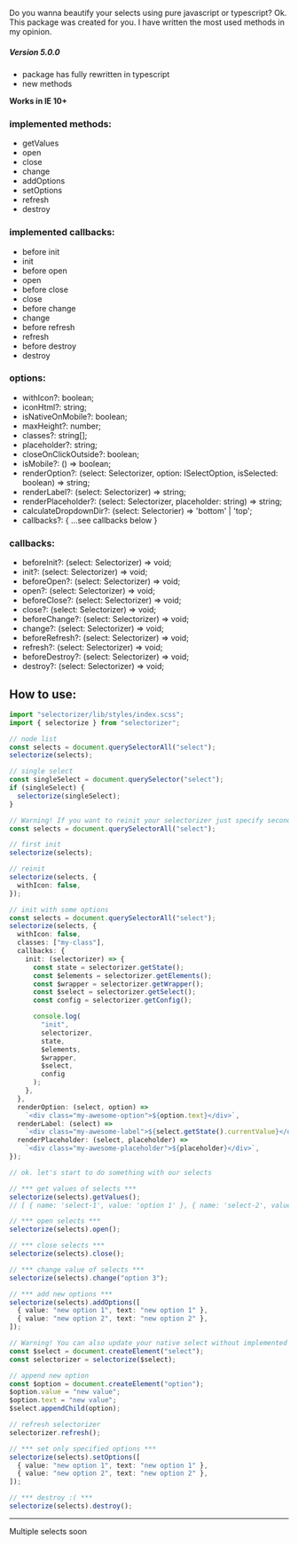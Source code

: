 Do you wanna beautify your selects using pure javascript or typescript? Ok. This package was created for you.
I have written the most used methods in my opinion.

##### Version 5.0.0

- package has fully rewritten in typescript
- new methods

**Works in IE 10+**

### implemented methods:

- getValues
- open
- close
- change
- addOptions
- setOptions
- refresh
- destroy

### implemented callbacks:

- before init
- init
- before open
- open
- before close
- close
- before change
- change
- before refresh
- refresh
- before destroy
- destroy

### options:

- withIcon?: boolean;
- iconHtml?: string;
- isNativeOnMobile?: boolean;
- maxHeight?: number;
- classes?: string[];
- placeholder?: string;
- closeOnClickOutside?: boolean;
- isMobile?: () => boolean;
- renderOption?: (select: Selectorizer, option: ISelectOption, isSelected: boolean) => string;
- renderLabel?: (select: Selectorizer) => string;
- renderPlaceholder?: (select: Selectorizer, placeholder: string) => string;
- calculateDropdownDir?: (select: Selectorier) => 'bottom' | 'top';
- callbacks?: { ...see callbacks below }

### callbacks:

- beforeInit?: (select: Selectorizer) => void;
- init?: (select: Selectorizer) => void;
- beforeOpen?: (select: Selectorizer) => void;
- open?: (select: Selectorizer) => void;
- beforeClose?: (select: Selectorizer) => void;
- close?: (select: Selectorizer) => void;
- beforeChange?: (select: Selectorizer) => void;
- change?: (select: Selectorizer) => void;
- beforeRefresh?: (select: Selectorizer) => void;
- refresh?: (select: Selectorizer) => void;
- beforeDestroy?: (select: Selectorizer) => void;
- destroy?: (select: Selectorizer) => void;

## How to use:

```ts
import "selectorizer/lib/styles/index.scss";
import { selectorize } from "selectorizer";

// node list
const selects = document.querySelectorAll("select");
selectorize(selects);

// single select
const singleSelect = document.querySelector("select");
if (singleSelect) {
  selectorize(singleSelect);
}

// Warning! If you want to reinit your selectorizer just specify second argument
const selects = document.querySelectorAll("select");

// first init
selectorize(selects);

// reinit
selectorize(selects, {
  withIcon: false,
});

// init with some options
const selects = document.querySelectorAll("select");
selectorize(selects, {
  withIcon: false,
  classes: ["my-class"],
  callbacks: {
    init: (selectorizer) => {
      const state = selectorizer.getState();
      const $elements = selectorizer.getElements();
      const $wrapper = selectorizer.getWrapper();
      const $select = selectorizer.getSelect();
      const config = selectorizer.getConfig();

      console.log(
        "init",
        selectorizer,
        state,
        $elements,
        $wrapper,
        $select,
        config
      );
    },
  },
  renderOption: (select, option) =>
    `<div class="my-awesome-option">${option.text}</div>`,
  renderLabel: (select) =>
    `<div class="my-awesome-label">${select.getState().currentValue}</div>`,
  renderPlaceholder: (select, placeholder) =>
    `<div class="my-awesome-placeholder">${placeholder}</div>`,
});

// ok. let's start to do something with our selects

// *** get values of selects ***
selectorize(selects).getValues();
// [ { name: 'select-1', value: 'option 1' }, { name: 'select-2', value: 'option 1' } ]

// *** open selects ***
selectorize(selects).open();

// *** close selects ***
selectorize(selects).close();

// *** change value of selects ***
selectorize(selects).change("option 3");

// *** add new options ***
selectorize(selects).addOptions([
  { value: "new option 1", text: "new option 1" },
  { value: "new option 2", text: "new option 2" },
]);

// Warning! You can also update your native select without implemented methods, but then you must call refresh method
const $select = document.createElement("select");
const selectorizer = selectorize($select);

// append new option
const $option = document.createElement("option");
$option.value = "new value";
$option.text = "new value";
$select.appendChild(option);

// refresh selectorizer
selectorizer.refresh();

// *** set only specified options ***
selectorize(selects).setOptions([
  { value: "new option 1", text: "new option 1" },
  { value: "new option 2", text: "new option 2" },
]);

// *** destroy :( ***
selectorize(selects).destroy();
```

---

Multiple selects soon
